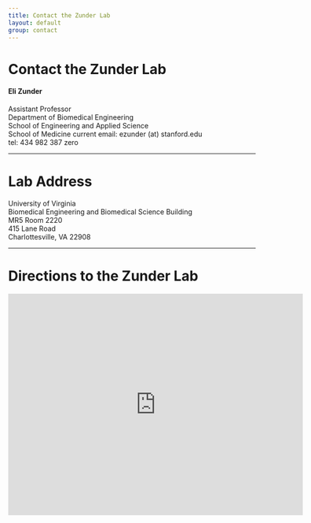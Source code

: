 ```yaml
---
title: Contact the Zunder Lab
layout: default
group: contact
---
```


# Contact the Zunder Lab


<div class="row">

<div class="col-md-4">

  <h4>Eli Zunder</h4>
  Assistant Professor  <br>
  Department of Biomedical Engineering  <br>
  School of Engineering and Applied Science  <br>
  School of Medicine
  current email: ezunder (at) stanford.edu <br>
  tel: 434 982 387 zero

</div>

</div>

***
# Lab Address

<div class="row">

<div class="col-md-4">

University of Virginia<br>
Biomedical Engineering and Biomedical Science Building<br>
MR5 Room 2220<br>
415 Lane Road<br>
Charlottesville, VA 22908

</div>

</div>

***
# Directions to the Zunder Lab

<iframe src="https://www.google.com/maps/embed?pb=!1m18!1m12!1m3!1d785.6757358486628!2d-78.5006906!3d38.0307042!2m3!1f0!2f0!3f0!3m2!1i1024!2i768!4f13.1!3m3!1m2!1s0x89b38646d08e10dd%3A0xeb07925bcac4e88f!2sMedical+Research+Buildings!5e0!3m2!1sen!2sus!4v1437681667509" width="600" height="450" frameborder="0" style="border:0" allowfullscreen></iframe>
